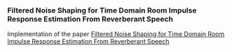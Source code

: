### Filtered Noise Shaping for Time Domain Room Impulse Response Estimation From Reverberant Speech

Implementation of the paper [Filtered Noise Shaping for Time Domain Room Impulse Response Estimation From Reverberant Speech](https://arxiv.org/abs/2107.07503) 


